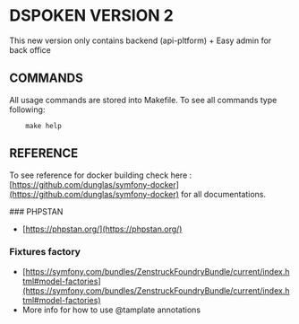 # DSPOKEN VERSION 2 

This new version only contains backend (api-pltform) + Easy admin for back office

## COMMANDS 
All usage commands are stored into Makefile. 
To see all commands type following:
```shell
    make help
```

## REFERENCE 
To see reference for docker building check here : [https://github.com/dunglas/symfony-docker](https://github.com/dunglas/symfony-docker) for all documentations.

### PHPSTAN 
- [https://phpstan.org/](https://phpstan.org/)

### Fixtures factory
- [https://symfony.com/bundles/ZenstruckFoundryBundle/current/index.html#model-factories](https://symfony.com/bundles/ZenstruckFoundryBundle/current/index.html#model-factories)
- More info for how to use @tamplate annotations
